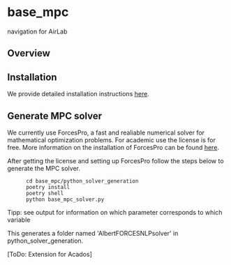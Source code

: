 # base_mpc
navigation for AirLab

## Overview

## Installation
We provide detailed installation instructions [here](docs/installation.md).

## Generate MPC solver
We currently use ForcesPro, a fast and realiable numerical solver for mathematical optimization problems. For academic use the license is for free.
More information on the installation of ForcesPro can be found [here](docs/installation.md).

After getting the license and setting up ForcesPro follow the steps below to generate the MPC solver.

          cd base_mpc/python_solver_generation
          poetry install
          poetry shell
          python base_mpc_solver.py
          
Tipp: see output for information on which parameter corresponds to which variable

This generates a folder named 'AlbertFORCESNLPsolver' in python_solver_generation.

[ToDo: Extension for Acados]



